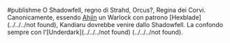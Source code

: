#publishme 
O Shadowfell, regno di Strahd, Orcus?, Regina dei Corvi.
Canonicamente, essendo [Ahjin](../../people/wapagos/Ahjin.md) un Warlock con patrono [Hexblade](../../../not found), Kandiaru dovrebbe venire dallo Shadowfell.
La confondo sempre con l'[Underdark](../../../not found) (../../../not found).